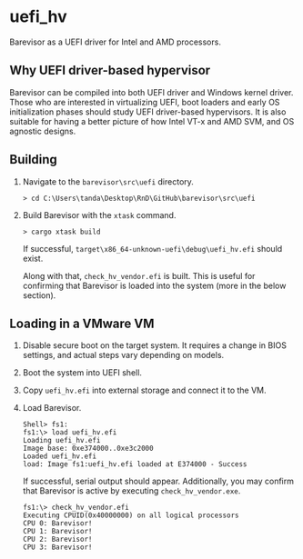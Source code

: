 # uefi_hv

Barevisor as a UEFI driver for Intel and AMD processors.


## Why UEFI driver-based hypervisor

Barevisor can be compiled into both UEFI driver and Windows kernel driver. Those who are interested in virtualizing UEFI, boot loaders and early OS initialization phases should study UEFI driver-based hypervisors. It is also suitable for having a better picture of how Intel VT-x and AMD SVM, and OS agnostic designs.


## Building

1. Navigate to the `barevisor\src\uefi` directory.

    ```text
    > cd C:\Users\tanda\Desktop\RnD\GitHub\barevisor\src\uefi
    ```

2. Build Barevisor with the `xtask` command.

    ```text
    > cargo xtask build
    ```

    If successful, `target\x86_64-unknown-uefi\debug\uefi_hv.efi` should exist.

    Along with that, `check_hv_vendor.efi` is built. This is useful for confirming that Barevisor is loaded into the system (more in the below section).


## Loading in a VMware VM

1. Disable secure boot on the target system. It requires a change in BIOS settings, and actual steps vary depending on models.

2. Boot the system into UEFI shell.

3. Copy `uefi_hv.efi` into external storage and connect it to the VM.

4. Load Barevisor.

    ```text
    Shell> fs1:
    fs1:\> load uefi_hv.efi
    Loading uefi_hv.efi
    Image base: 0xe374000..0xe3c2000
    Loaded uefi_hv.efi
    load: Image fs1:uefi_hv.efi loaded at E374000 - Success
    ```

    If successful, serial output should appear. Additionally, you may confirm that Barevisor is active by executing `check_hv_vendor.exe`.

    ```text
    fs1:\> check_hv_vendor.efi
    Executing CPUID(0x40000000) on all logical processors
    CPU 0: Barevisor!
    CPU 1: Barevisor!
    CPU 2: Barevisor!
    CPU 3: Barevisor!
    ```
